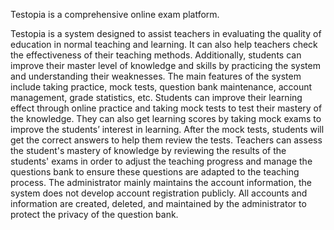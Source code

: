 Testopia is a comprehensive online exam platform.


Testopia is a system designed to assist teachers in evaluating the quality of education in normal teaching and learning. It can also help teachers check the effectiveness of their teaching methods. Additionally, students can improve their master level of knowledge and skills by practicing the system and understanding their weaknesses.
The main features of the system include taking practice, mock tests, question bank maintenance, account management, grade statistics, etc.
Students can improve their learning effect through online practice and taking mock tests to test their mastery of the knowledge. They can also get learning scores by taking mock exams to improve the students’ interest in learning. After the mock tests, students will get the correct answers to help them review the tests.
Teachers can assess the student's mastery of knowledge by reviewing the results of the students' exams in order to adjust the teaching progress and manage the questions bank to ensure these questions are adapted to the teaching process.
The administrator mainly maintains the account information, the system does not develop account registration publicly. All accounts and information are created, deleted, and maintained by the administrator to protect the privacy of the question bank.
